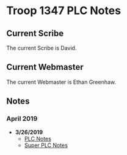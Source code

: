 # Troop 1347 PLC Notes
## Current Scribe
The current Scribe is David.
## Current Webmaster
The current Webmaster is Ethan Greenhaw.
## Notes
### April 2019
 - **3/26/2019**
	 - [PLC Notes](april/3-26-PLC-Notes.html)
	 - [Super PLC Notes](april/3-26-Super-PLC-Notes.html)
<!--stackedit_data:
eyJoaXN0b3J5IjpbLTYwMDIwNDY5NF19
-->